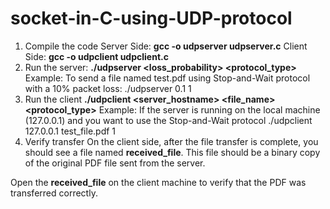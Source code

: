 # socket-in-C-using-UDP-protocol
1. Compile the code
   Server Side: **gcc -o udpserver udpserver.c**
   Client Side: **gcc -o udpclient udpclient.c**
2. Run the server:
   **./udpserver <loss_probability> <protocol_type>**
   Example: To send a file named test.pdf using Stop-and-Wait protocol with a 10% packet loss:
   ./udpserver 0.1 1
3. Run the client
   **./udpclient <server_hostname> <file_name> <protocol_type>**
   Example: If the server is running on the local machine (127.0.0.1) and you want to use the Stop-and-Wait protocol
   ./udpclient 127.0.0.1 test_file.pdf 1
4. Verify transfer
   On the client side, after the file transfer is complete, you should see a file named **received_file**. This file should be a binary copy of the original PDF file sent from the server.

Open the **received_file** on the client machine to verify that the PDF was transferred correctly.
